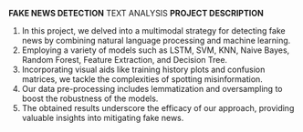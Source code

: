 **FAKE NEWS DETECTION**
TEXT ANALYSIS
**PROJECT DESCRIPTION**

1. In this project, we delved into a multimodal strategy for detecting fake news by combining natural language processing and machine learning. 
2. Employing a variety of models such as LSTM, SVM, KNN, Naive Bayes, Random Forest, Feature Extraction, and Decision Tree.
3. Incorporating visual aids like training history plots and confusion matrices, we tackle the complexities of spotting misinformation.
4. Our data pre-processing includes lemmatization and oversampling to boost the robustness of the models.
5. The obtained results underscore the efficacy of our approach, providing valuable insights into mitigating fake news.
